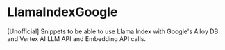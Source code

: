 # LlamaIndexGoogle
[Unofficial] Snippets to be able to use Llama Index with Google's Alloy DB and Vertex AI LLM API and Embedding API calls.
